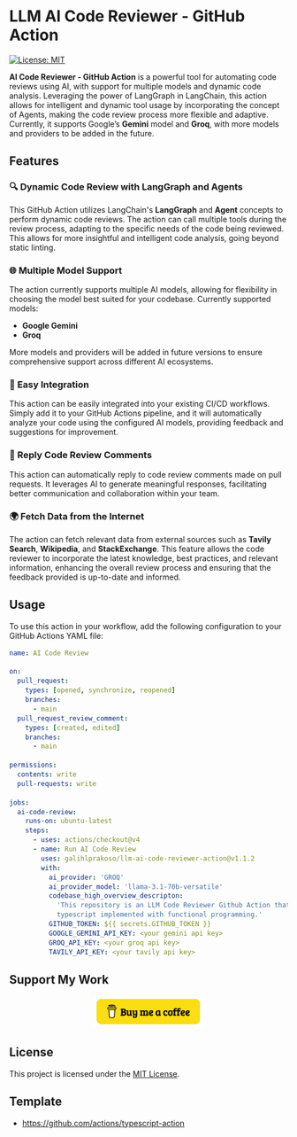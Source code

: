 # LLM AI Code Reviewer - GitHub Action

[![License: MIT](https://img.shields.io/badge/License-MIT-yellow.svg)](LICENSE)

**AI Code Reviewer - GitHub Action** is a powerful tool for automating code
reviews using AI, with support for multiple models and dynamic code analysis.
Leveraging the power of LangGraph in LangChain, this action allows for
intelligent and dynamic tool usage by incorporating the concept of Agents,
making the code review process more flexible and adaptive. Currently, it
supports Google’s **Gemini** model and **Groq**, with more models and providers
to be added in the future.

## Features

### 🔍 Dynamic Code Review with LangGraph and Agents

This GitHub Action utilizes LangChain's **LangGraph** and **Agent** concepts to
perform dynamic code reviews. The action can call multiple tools during the
review process, adapting to the specific needs of the code being reviewed. This
allows for more insightful and intelligent code analysis, going beyond static
linting.

### 🌐 Multiple Model Support

The action currently supports multiple AI models, allowing for flexibility in
choosing the model best suited for your codebase. Currently supported models:

- **Google Gemini**
- **Groq**

More models and providers will be added in future versions to ensure
comprehensive support across different AI ecosystems.

### 🚀 Easy Integration

This action can be easily integrated into your existing CI/CD workflows. Simply
add it to your GitHub Actions pipeline, and it will automatically analyze your
code using the configured AI models, providing feedback and suggestions for
improvement.

### 💬 Reply Code Review Comments

This action can automatically reply to code review comments made on pull
requests. It leverages AI to generate meaningful responses, facilitating better
communication and collaboration within your team.

### 🌍 Fetch Data from the Internet

The action can fetch relevant data from external sources such as **Tavily
Search**, **Wikipedia**, and **StackExchange**. This feature allows the code
reviewer to incorporate the latest knowledge, best practices, and relevant
information, enhancing the overall review process and ensuring that the feedback
provided is up-to-date and informed.

## Usage

To use this action in your workflow, add the following configuration to your
GitHub Actions YAML file:

```yaml
name: AI Code Review

on:
  pull_request:
    types: [opened, synchronize, reopened]
    branches:
      - main
  pull_request_review_comment:
    types: [created, edited]
    branches:
      - main

permissions:
  contents: write
  pull-requests: write

jobs:
  ai-code-review:
    runs-on: ubuntu-latest
    steps:
      - uses: actions/checkout@v4
      - name: Run AI Code Review
        uses: galihlprakoso/llm-ai-code-reviewer-action@v1.1.2
        with:
          ai_provider: 'GROQ'
          ai_provider_model: 'llama-3.1-70b-versatile'
          codebase_high_overview_descripton:
            'This repository is an LLM Code Reviewer Github Action that use
            typescript implemented with functional programming.'
          GITHUB_TOKEN: ${{ secrets.GITHUB_TOKEN }}
          GOOGLE_GEMINI_API_KEY: <your gemini api key>
          GROQ_API_KEY: <your groq api key>
          TAVILY_API_KEY: <your tavily api key>
```

## Support My Work

<div align="center">
  <a href="https://buymeacoffee.com/ghackdev" target="_blank">
    <img src="https://github.com/galihlprakoso/logseq-plugin-assistseq-ai-assistant/raw/master/images/buymeacoffee.png" width="200" />
  </a>
</div>

## License

This project is licensed under the
<a href="https://github.com/galihlprakoso/ai-code-reviewer-action/blob/main/LICENSE">MIT
License</a>.

## Template

- https://github.com/actions/typescript-action
